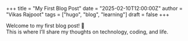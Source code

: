 +++
title = "My First Blog Post"
date = "2025-02-10T12:00:00Z"
author = "Vikas Rajpoot"
tags = ["hugo", "blog", "learning"]
draft = false
+++

Welcome to my first blog post! 🚀  
This is where I’ll share my thoughts on technology, coding, and life.
